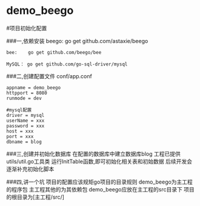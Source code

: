 # demo_beego

#项目初始化配置

###一,依赖安装
    beego:  go get github.com/astaxie/beego
    
    bee:    go get github.com/beego/bee
    
    MySQL： go get github.com/go-sql-driver/mysql
    
###二,创建配置文件
    conf/app.conf
    
    appname = demo_beego
    httpport = 8080
    runmode = dev
    
    #mysql配置
    driver = mysql
    userName = xxx
    password = xxx
    host = xxx
    port = xxx
    dbname = blog
    
###三,创建并初始化数据库
    在配置的数据库中建立数据库blog
    工程已提供utils/util.go工具类
    运行InitTable函数,即可初始化相关表和初始数据
    后续开发会逐渐补充初始化脚本
    
###四,讲一个坑
    项目的配置应该规矩go项目的目录规则
    demo_beego为主工程的程序包
    主工程其他的为其依赖包
    demo_beego应放在主工程的src目录下
    项目的根目录为[主工程/src/]
    



